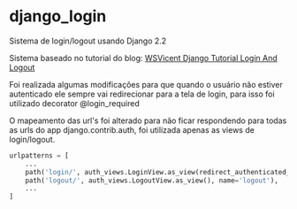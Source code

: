 # django_login
Sistema de login/logout usando Django 2.2

Sistema baseado no tutorial do blog: [WSVicent Django Tutorial Login And Logout](https://wsvincent.com/django-user-authentication-tutorial-login-and-logout/)

Foi realizada algumas modificações para que quando o usuário não estiver autenticado ele sempre vai redirecionar para a tela de login, para isso foi utilizado decorator @login_required

O mapeamento das url's foi alterado para não ficar respondendo para todas as urls do app django.contrib.auth, foi utilizada apenas as views de login/logout.

```python
urlpatterns = [
    ...
    path('login/', auth_views.LoginView.as_view(redirect_authenticated_user=True), name='login'),
    path('logout/', auth_views.LogoutView.as_view(), name='logout'),
    ...
]
```
